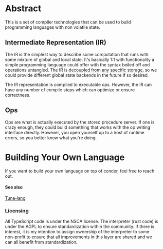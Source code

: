 
# Abstract

This is a set of compiler technologies that can be used to build programming languages with non volatile state. 

## Intermediate Representation (IR)

The IR is the simplest way to describe some computation that runs with some mixture of global and local state. It's basically 1:1 with functionality a simple programming language could offer with the syntax boiled off and operations untangled. The IR is [decoupled from any specific storage](conder_core/src/main/abstract/IR.ts), so we could provide different global state backends in the future if so desired.

The IR representation is compiled to executable ops. However, the IR can have any number of compile steps which can optimize or ensure correctness.

## Ops

Ops are what is actually executed by the stored procedure server. If one is crazy enough, they could build something that works with the op writing interface directly. However, you open yourself up to a host of runtime errors, so you better know what you're doing.

# Building Your Own Language 

If you want to build your own language on top of conder, feel free to reach out.

#### See also

[Tuna-lang](https://github.com/Conder-Systems/tuna-lang)

### Licensing

All TypeScript code is under the NSCA license. The interpreter (rust code) is under the AGPL to ensure standardization within the community. If there is interest, it is my intention to assign ownership of the interpreter to some non-profit to ensure that all improvements in this layer are shared and we can all benefit from standardization.
